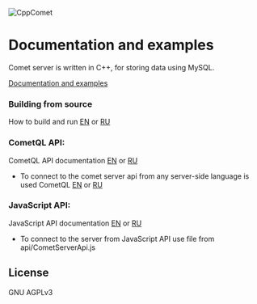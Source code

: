 ![CppComet](https://comet-server.com/img/CppComet.png)

# Documentation and examples

Comet server is written in C++, for storing data using MySQL.   

[Documentation and examples](http://comet-server.org/)
  
### Building from source

How to build and run [EN](http://comet-server.org/doku.php/en:comet:building-from-source) or [RU](http://comet-server.org/doku.php/comet:building-from-source)

### CometQL API: 

CometQL API documentation [EN](http://comet-server.org/doku.php/comet:cometql) or [RU](http://comet-server.org/doku.php/en:comet:cometql)

 - To connect to the comet server api from any server-side language is used CometQL [EN](http://comet-server.org/doku.php/comet:cometql) or [RU](http://comet-server.org/doku.php/en:comet:cometql)
 
### JavaScript API: 

JavaScript API documentation [EN](http://comet-server.org/doku.php/en:comet:javascript_api) or [RU](http://comet-server.org/doku.php/comet:javascript_api)

- To connect to the server from JavaScript API use file from api/CometServerApi.js

License
----

GNU AGPLv3

 

